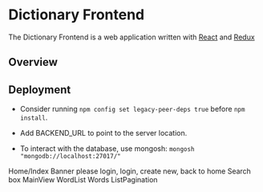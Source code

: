 # Dictionary Frontend

The Dictionary Frontend is a web application written with [React](https://reactjs.org/) and [Redux](https://redux.js.org/)

## Overview

## Deployment

- Consider running `npm config set legacy-peer-deps true` before `npm install`.

- Add BACKEND_URL to point to the server location.
- To interact with the database, use mongosh: `mongosh "mongodb://localhost:27017/"`


Home/Index 
    Banner
    please login, login, create new, back to home
    Search box
MainView
WordList
    Words
    ListPagination